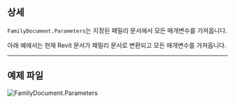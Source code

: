 ## 상세
`FamilyDocument.Parameters`는 지정된 패밀리 문서에서 모든 매개변수를 가져옵니다.

아래 예에서는 현재 Revit 문서가 패밀리 문서로 변환되고 모든 매개변수를 가져옵니다.
___
## 예제 파일

![FamilyDocument.Parameters](./Revit.Application.FamilyDocument.Parameters_img.jpg)
